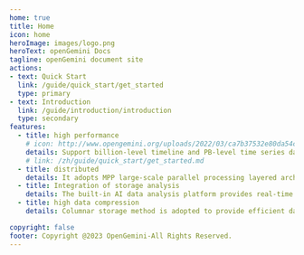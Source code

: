 ```yaml
---
home: true
title: Home
icon: home
heroImage: images/logo.png
heroText: openGemini Docs
tagline: openGemini document site
actions:
- text: Quick Start
  link: /guide/quick_start/get_started
  type: primary
- text: Introduction
  link: /guide/introduction/introduction
  type: secondary
features:
  - title: high performance
    # icon: http://www.opengemini.org/uploads/2022/03/ca7b37532e80da54c9df4812c793b72a.png
    details: Support billion-level timeline and PB-level time series data management, write tens of millions of data per second and query response at millisecond level. Compared with InfluxDB, the performance of simple query is improved by 2-5 times, and the performance of complex query is improved by 60 times
    # link: /zh/guide/quick_start/get_started.md
  - title: distributed
    details: It adopts MPP large-scale parallel processing layered architecture, which consists of three components ts-sql, ts-meta, and ts-store. Each component can be independently expanded, and supports large-scale cluster deployment of 100+ nodes.
  - title: Integration of storage analysis
    details: The built-in AI data analysis platform provides real-time anomaly detection capabilities for time series data, and realizes complete closed-loop management of data from storage to analysis.
  - title: high data compression
    details: Columnar storage method is adopted to provide efficient data compression algorithm. Under the same amount of data, the storage cost is only 1/20 of relational database and 1/10 of NoSQL.

copyright: false
footer: Copyright @2023 OpenGemini-All Rights Reserved.
---
```

